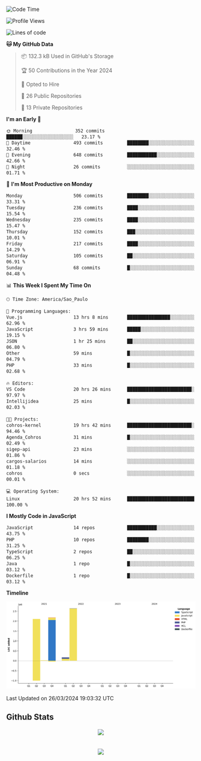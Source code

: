  
<!--START_SECTION:waka-->
![Code Time](http://img.shields.io/badge/Code%20Time-1%2C640%20hrs%2026%20mins-blue)

![Profile Views](http://img.shields.io/badge/Profile%20Views-147-blue)

![Lines of code](https://img.shields.io/badge/From%20Hello%20World%20I%27ve%20Written-7.1%20million%20lines%20of%20code-blue)

**🐱 My GitHub Data** 

> 📦 132.3 kB Used in GitHub's Storage 
 > 
> 🏆 50 Contributions in the Year 2024
 > 
> 💼 Opted to Hire
 > 
> 📜 26 Public Repositories 
 > 
> 🔑 13 Private Repositories 
 > 
**I'm an Early 🐤** 

```text
🌞 Morning                352 commits         ██████░░░░░░░░░░░░░░░░░░░   23.17 % 
🌆 Daytime                493 commits         ████████░░░░░░░░░░░░░░░░░   32.46 % 
🌃 Evening                648 commits         ███████████░░░░░░░░░░░░░░   42.66 % 
🌙 Night                  26 commits          ░░░░░░░░░░░░░░░░░░░░░░░░░   01.71 % 
```
📅 **I'm Most Productive on Monday** 

```text
Monday                   506 commits         ████████░░░░░░░░░░░░░░░░░   33.31 % 
Tuesday                  236 commits         ████░░░░░░░░░░░░░░░░░░░░░   15.54 % 
Wednesday                235 commits         ████░░░░░░░░░░░░░░░░░░░░░   15.47 % 
Thursday                 152 commits         ███░░░░░░░░░░░░░░░░░░░░░░   10.01 % 
Friday                   217 commits         ████░░░░░░░░░░░░░░░░░░░░░   14.29 % 
Saturday                 105 commits         ██░░░░░░░░░░░░░░░░░░░░░░░   06.91 % 
Sunday                   68 commits          █░░░░░░░░░░░░░░░░░░░░░░░░   04.48 % 
```


📊 **This Week I Spent My Time On** 

```text
🕑︎ Time Zone: America/Sao_Paulo

💬 Programming Languages: 
Vue.js                   13 hrs 8 mins       ████████████████░░░░░░░░░   62.96 % 
JavaScript               3 hrs 59 mins       █████░░░░░░░░░░░░░░░░░░░░   19.15 % 
JSON                     1 hr 25 mins        ██░░░░░░░░░░░░░░░░░░░░░░░   06.80 % 
Other                    59 mins             █░░░░░░░░░░░░░░░░░░░░░░░░   04.79 % 
PHP                      33 mins             █░░░░░░░░░░░░░░░░░░░░░░░░   02.68 % 

🔥 Editors: 
VS Code                  20 hrs 26 mins      ████████████████████████░   97.97 % 
Intellijidea             25 mins             █░░░░░░░░░░░░░░░░░░░░░░░░   02.03 % 

🐱‍💻 Projects: 
cohros-kernel            19 hrs 42 mins      ████████████████████████░   94.46 % 
Agenda_Cohros            31 mins             █░░░░░░░░░░░░░░░░░░░░░░░░   02.49 % 
sigep-api                23 mins             ░░░░░░░░░░░░░░░░░░░░░░░░░   01.86 % 
cargos-salarios          14 mins             ░░░░░░░░░░░░░░░░░░░░░░░░░   01.18 % 
cohros                   0 secs              ░░░░░░░░░░░░░░░░░░░░░░░░░   00.01 % 

💻 Operating System: 
Linux                    20 hrs 52 mins      █████████████████████████   100.00 % 
```

**I Mostly Code in JavaScript** 

```text
JavaScript               14 repos            ███████████░░░░░░░░░░░░░░   43.75 % 
PHP                      10 repos            ████████░░░░░░░░░░░░░░░░░   31.25 % 
TypeScript               2 repos             ██░░░░░░░░░░░░░░░░░░░░░░░   06.25 % 
Java                     1 repo              █░░░░░░░░░░░░░░░░░░░░░░░░   03.12 % 
Dockerfile               1 repo              █░░░░░░░░░░░░░░░░░░░░░░░░   03.12 % 
```



**Timeline**

![Lines of Code chart](https://raw.githubusercontent.com/MaueDev/MaueDev/main/assets/bar_graph.png)


 Last Updated on 26/03/2024 19:03:32 UTC
<!--END_SECTION:waka-->

## Github Stats  
<div align="center"><img src="https://github-readme-stats.vercel.app/api/top-langs/?username=MaueDev&hide_border=true&layout=compact" align="center" /></div>  

<br/>  

<br/>  

<div align="center">
<img src="https://komarev.com/ghpvc/?username=MaueDev&&style=flat-square" align="center" />
</div>  
  
